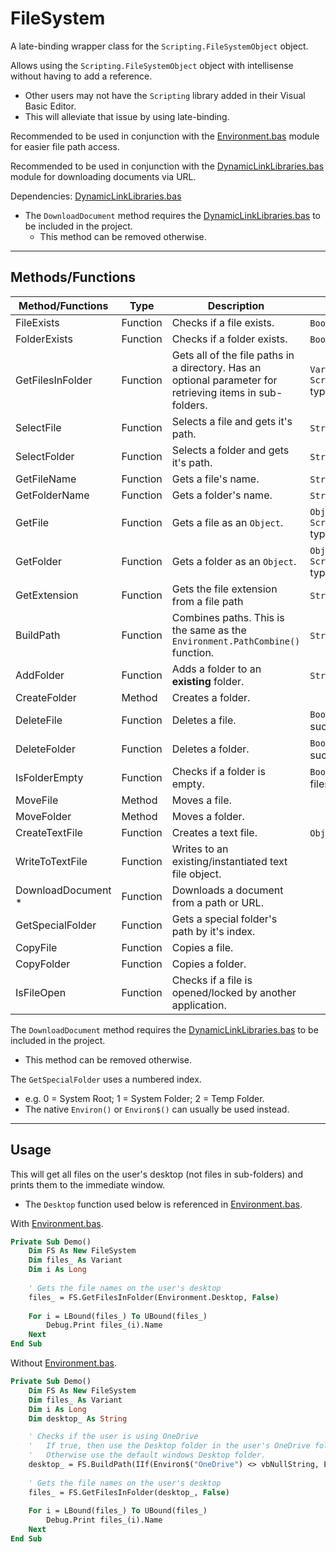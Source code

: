 # FileSystem

A late-binding wrapper class for the `Scripting.FileSystemObject` object.

Allows using the `Scripting.FileSystemObject` object with intellisense without having to add a reference.
- Other users may not have the `Scripting` library added in their Visual Basic Editor. 
- This will alleviate that issue by using late-binding.

Recommended to be used in conjunction with the [Environment.bas](../../../VBXL/Modules/Environment/Environment.bas) module for easier file path access.

Recommended to be used in conjunction with the [DynamicLinkLibraries.bas](../../../VBXL/Modules/DynamicLinkLibraries/DynamicLinkLibraries.bas) module for downloading documents via URL.

Dependencies:
[DynamicLinkLibraries.bas](../../../VBXL/Modules/DynamicLinkLibraries/DynamicLinkLibraries.bas)
- The `DownloadDocument` method requires the [DynamicLinkLibraries.bas](../../../VBXL/Modules/DynamicLinkLibraries/DynamicLinkLibraries.bas) to be included in the project.
    - This method can be removed otherwise.


---

## Methods/Functions

| Method/Functions   | Type     | Description                                                                                               | Returns                                                                       |
|--------------------|----------|-----------------------------------------------------------------------------------------------------------|-------------------------------------------------------------------------------|
| FileExists         | Function | Checks if a file exists.                                                                                  | `Boolean`: True if exists.                                                    |
| FolderExists       | Function | Checks if a folder exists.                                                                                | `Boolean`: True if exists.                                                    |
| GetFilesInFolder   | Function | Gets all of the file paths in a directory. Has an optional parameter for retrieving items in sub-folders. | `Variant`: An array of objects of the `Scripting.FileSystemObject.File` type. |
| SelectFile         | Function | Selects a file and gets it's path.                                                                        | `String`: The object's path.                                                  |
| SelectFolder       | Function | Selects a folder and gets it's path.                                                                      | `String`: The object's path.                                                  |
| GetFileName        | Function | Gets a file's name.                                                                                       | `String`: The object's name.                                                  |
| GetFolderName      | Function | Gets a folder's name.                                                                                     | `String`: The object's name.                                                  |
| GetFile            | Function | Gets a file as an `Object`.                                                                               | `Object`: The file as a `Scripting.FileSystemObject.File` type.               |
| GetFolder          | Function | Gets a folder as an `Object`.                                                                             | `Object`: The folder as a `Scripting.FileSystemObject.Folder` type.           |
| GetExtension       | Function | Gets the file extension from a file path                                                                  | `String`: The file's extension.                                               |
| BuildPath          | Function | Combines paths. This is the same as the `Environment.PathCombine()` function.                             | `String`: The combined file path.                                             |
| AddFolder          | Function | Adds a folder to an **existing** folder.                                                                  | `String`: The new folder's path.                                              |
| CreateFolder       | Method   | Creates a folder.                                                                                         |                                                                               |
| DeleteFile         | Function | Deletes a file.                                                                                           | `Boolean`: True if the file was successfully deleted.                         |
| DeleteFolder       | Function | Deletes a folder.                                                                                         | `Boolean`: True if the folder was successfully deleted.                       |
| IsFolderEmpty      | Function | Checks if a folder is empty.                                                                              | `Boolean`: True if there aren't any files in the folder.                      |
| MoveFile           | Method   | Moves a file.                                                                                             |                                                                               |
| MoveFolder         | Method   | Moves a folder.                                                                                           |                                                                               |
| CreateTextFile     | Function | Creates a text file.                                                                                      | `Object`: A `TextStream` object.                                              |
| WriteToTextFile    | Function | Writes to an existing/instantiated text file object.                                                      |                                                                               |
| DownloadDocument * | Function | Downloads a document from a path or URL.                                                                  |                                                                               |
| GetSpecialFolder   | Function | Gets a special folder's path by it's index.                                                               |                                                                               |
| CopyFile           | Function | Copies a file.                                                                                            |                                                                               |
| CopyFolder         | Function | Copies a folder.                                                                                          |                                                                               |
| IsFileOpen         | Function | Checks if a file is opened/locked by another application.                                                 |                                                                               |

The `DownloadDocument` method requires the [DynamicLinkLibraries.bas](../../../VBXL/Modules/DynamicLinkLibraries/DynamicLinkLibraries.bas) to be included in the project.
- This method can be removed otherwise.

The `GetSpecialFolder` uses a numbered index.
- e.g. 0 = System Root; 1 = System Folder; 2 = Temp Folder. 
- The native `Environ()` or `Environ$()` can usually be used instead.

---

## Usage

This will get all files on the user's desktop (not files in sub-folders) and prints them to the immediate window.
- The `Desktop` function used below is referenced in [Environment.bas](../../../VBXL/Modules/Environment/Environment.bas).

With [Environment.bas](../../../VBXL/Modules/Environment/Environment.bas).

```vb
Private Sub Demo()
    Dim FS As New FileSystem
    Dim files_ As Variant
    Dim i As Long
    
    ' Gets the file names on the user's desktop
    files_ = FS.GetFilesInFolder(Environment.Desktop, False)
    
    For i = LBound(files_) To UBound(files_)
        Debug.Print files_(i).Name
    Next
End Sub
```

Without [Environment.bas](../../../VBXL/Modules/Environment/Environment.bas).

```vb
Private Sub Demo()
    Dim FS As New FileSystem
    Dim files_ As Variant
    Dim i As Long
    Dim desktop_ As String

    ' Checks if the user is using OneDrive
    '   If true, then use the Desktop folder in the user's OneDrive folder.
    '   Otherwise use the default windows Desktop folder.
    desktop_ = FS.BuildPath(IIf(Environ$("OneDrive") <> vbNullString, Environ$("OneDrive"), Environ$("UserProfile")), "Desktop")
    
    ' Gets the file names on the user's desktop
    files_ = FS.GetFilesInFolder(desktop_, False)
    
    For i = LBound(files_) To UBound(files_)
        Debug.Print files_(i).Name
    Next
End Sub
```